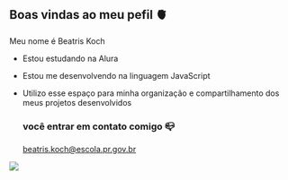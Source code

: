 ## Boas vindas ao meu pefil 🫀

Meu nome é Beatris Koch

- Estou estudando na Alura
- Estou me desenvolvendo na linguagem JavaScript
- Utilizo esse espaço para minha organização e compartilhamento dos meus projetos desenvolvidos

  ### você entrar em contato comigo 📪

  beatris.koch@escola.pr.gov.br



![](https://media1.tenor.com/m/f6z4Ew8YZykAAAAd/dog-eyebrow.gif )
 
